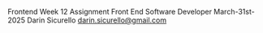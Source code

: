 Frontend Week 12 Assignment Front End Software Developer March-31st-2025 Darin Sicurello darin.sicurello@gmail.com
